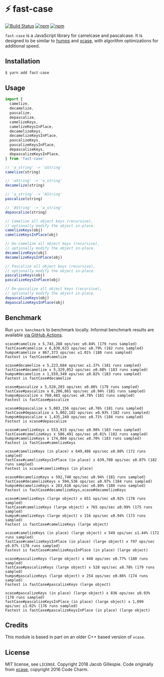 # ⚡ fast-case

[![Build Status](https://github.com/jacobwgillespie/fast-case/workflows/CI/badge.svg)](https://github.com/jacobwgillespie/fast-case/actions)
[![npm](https://badgen.net/npm/dm/fast-case)](https://www.npmjs.com/package/fast-case)
[![npm](https://badgen.net/npm/v/fast-case)](https://www.npmjs.com/package/fast-case)

`fast-case` is a JavaScript library for camelcase and pascalcase. It is designed to be similar to [humps][0] and [xcase][1], with algorithm optimizations for additional speed.

## Installation

```bash
$ yarn add fast-case
```

## Usage

```javascript
import {
  camelize,
  decamelize,
  pascalize,
  depascalize,
  camelizeKeys,
  camelizeKeysInPlace,
  decamelizeKeys,
  decamelizeKeysInPlace,
  pascalizeKeys,
  pascalizeKeysInPlace,
  depascalizeKeys,
  depascalizeKeysInPlace,
} from 'fast-case'

// 'a_string' -> 'aString'
camelize(string)

// 'aString' -> 'a_string'
decamelize(string)

// 'a_string' -> 'AString'
pascalize(string)

// 'AString' -> 'a_string'
depascalize(string)

// Camelize all object keys (recursive),
// optionally modify the object in-place.
camelizeKeys(obj)
camelizeKeysInPlace(obj)

// De-camelize all object keys (recursive),
// optionally modify the object in-place.
decamelizeKeys(obj)
decamelizeKeysInPlace(obj)

// Pascalize all object keys (recursive),
// optionally modify the object in-place.
pascalizeKeys(obj)
pascalizeKeysInPlace(obj)

// De-pascalize all object keys (recursive),
// optionally modify the object in-place.
depascalizeKeys(obj)
depascalizeKeysInPlace(obj)
```

## Benchmark

Run `yarn benchmark` to benchmark locally. Informal benchmark results are available [via GitHub Actions](https://github.com/jacobwgillespie/fast-case/actions?query=workflow%3ABenchmark).

```
xcase#camelize x 5,743,288 ops/sec ±0.84% (179 runs sampled)
fastCase#camelize x 6,830,633 ops/sec ±0.79% (182 runs sampled)
humps#camelize x 867,373 ops/sec ±1.01% (180 runs sampled)
Fastest is fastCase#camelize

xcase#decamelize x 5,223,684 ops/sec ±1.37% (181 runs sampled)
fastCase#decamelize x 5,329,052 ops/sec ±0.88% (183 runs sampled)
humps#decamelize x 1,559,349 ops/sec ±0.82% (183 runs sampled)
Fastest is fastCase#decamelize

xcase#pascalize x 5,528,203 ops/sec ±0.86% (179 runs sampled)
fastCase#pascalize x 6,206,861 ops/sec ±0.94% (181 runs sampled)
humps#pascalize x 760,483 ops/sec ±0.78% (181 runs sampled)
Fastest is fastCase#pascalize

xcase#depascalize x 5,083,156 ops/sec ±0.76% (181 runs sampled)
fastCase#depascalize x 5,002,102 ops/sec ±0.93% (182 runs sampled)
humps#depascalize x 1,435,249 ops/sec ±0.71% (184 runs sampled)
Fastest is xcase#depascalize

xcase#camelizeKeys x 553,915 ops/sec ±0.90% (183 runs sampled)
fastCase#camelizeKeys x 586,491 ops/sec ±0.81% (182 runs sampled)
humps#camelizeKeys x 174,884 ops/sec ±0.70% (183 runs sampled)
Fastest is fastCase#camelizeKeys

xcase#camelizeKeys (in place) x 649,486 ops/sec ±0.80% (172 runs sampled)
fastCase#camelizeKeysInPlace (in place) x 639,780 ops/sec ±0.87% (182 runs sampled)
Fastest is xcase#camelizeKeys (in place)

xcase#decamelizeKeys x 592,740 ops/sec ±0.94% (181 runs sampled)
fastCase#decamelizeKeys x 594,536 ops/sec ±0.97% (184 runs sampled)
humps#decamelizeKeys x 283,610 ops/sec ±0.89% (180 runs sampled)
Fastest is fastCase#decamelizeKeys,xcase#decamelizeKeys

xcase#camelizeKeys (large object) x 651 ops/sec ±0.92% (178 runs sampled)
fastCase#camelizeKeys (large object) x 765 ops/sec ±0.99% (175 runs sampled)
humps#camelizeKeys (large object) x 216 ops/sec ±0.94% (173 runs sampled)
Fastest is fastCase#camelizeKeys (large object)

xcase#camelizeKeys (in place) (large object) x 549 ops/sec ±1.44% (172 runs sampled)
fastCase#camelizeKeysInPlace (in place) (large object) x 797 ops/sec ±0.87% (178 runs sampled)
Fastest is fastCase#camelizeKeysInPlace (in place) (large object)

xcase#pascalizeKeys (large object) x 440 ops/sec ±0.77% (180 runs sampled)
fastCase#pascalizeKeys (large object) x 528 ops/sec ±0.78% (179 runs sampled)
humps#pascalizeKeys (large object) x 254 ops/sec ±0.86% (174 runs sampled)
Fastest is fastCase#pascalizeKeys (large object)

xcase#pascalizeKeys (in place) (large object) x 836 ops/sec ±0.93% (178 runs sampled)
fastCase#pascalizeKeysInPlace (in place) (large object) x 1,099 ops/sec ±1.02% (176 runs sampled)
Fastest is fastCase#pascalizeKeysInPlace (in place) (large object)
```

## Credits

This module is based in part on an older C++ based version of `xcase`.

## License

MIT license, see `LICENSE`. Copyright 2018 Jacob Gillespie. Code originally from [xcase][1], copyright 2016 Code Charm.

[0]: https://github.com/domchristie/humps
[1]: https://github.com/encharm/xcase
